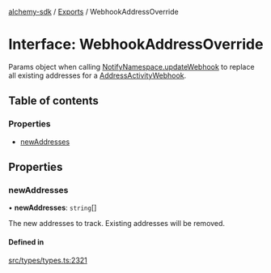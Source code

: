 [alchemy-sdk](../README.md) / [Exports](../modules.md) / WebhookAddressOverride

# Interface: WebhookAddressOverride

Params object when calling [NotifyNamespace.updateWebhook](../classes/NotifyNamespace.md#updatewebhook) to replace
all existing addresses for a [AddressActivityWebhook](AddressActivityWebhook.md).

## Table of contents

### Properties

- [newAddresses](WebhookAddressOverride.md#newaddresses)

## Properties

### newAddresses

• **newAddresses**: `string`[]

The new addresses to track. Existing addresses will be removed.

#### Defined in

[src/types/types.ts:2321](https://github.com/alchemyplatform/alchemy-sdk-js/blob/a162d40/src/types/types.ts#L2321)
